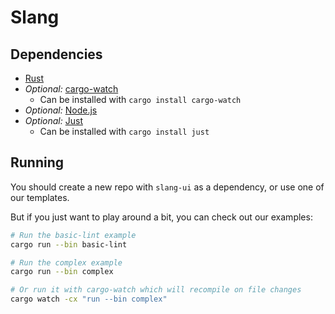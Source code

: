 # Slang

## Dependencies

- [Rust](https://www.rust-lang.org/tools/install)
- _Optional:_ [cargo-watch](https://github.com/watchexec/cargo-watch)
    - Can be installed with `cargo install cargo-watch`
- _Optional:_ [Node.js](https://nodejs.org/en/download/)
- _Optional:_ [Just](https://github.com/casey/just?tab=readme-ov-file#packages)
    - Can be installed with `cargo install just`

## Running

You should create a new repo with `slang-ui` as a dependency, or use one of our templates.

But if you just want to play around a bit, you can check out our examples:

```sh
# Run the basic-lint example
cargo run --bin basic-lint

# Run the complex example
cargo run --bin complex

# Or run it with cargo-watch which will recompile on file changes
cargo watch -cx "run --bin complex"
```
